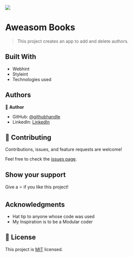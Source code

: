 ![](https://img.shields.io/badge/Microverse-blueviolet)

# Aweasom Books

> This project creates an app to add and delete authors.


## Built With

- Webhint
- Styleint
- Technologies used



## Authors

👤 **Author**

- GitHub: [@githubhandle](https://github.com/Shedrack-sunday)
- LinkedIn: [LinkedIn](https://linkedin.com/in/Shedrack-sunday)


## 🤝 Contributing

Contributions, issues, and feature requests are welcome!

Feel free to check the [issues page](../../issues/).

## Show your support

Give a ⭐️ if you like this project!

## Acknowledgments

- Hat tip to anyone whose code was used
- My Inspiration is to be a Modular coder

## 📝 License

This project is [MIT](./LICENSE) licensed.
